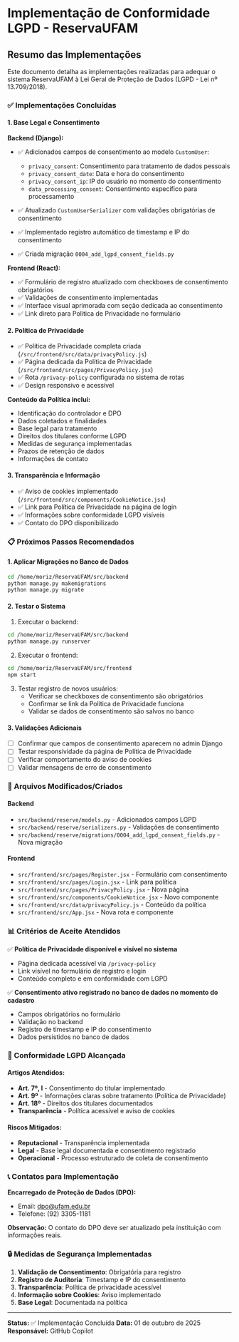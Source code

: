 # Implementação de Conformidade LGPD - ReservaUFAM

## Resumo das Implementações

Este documento detalha as implementações realizadas para adequar o sistema ReservaUFAM à Lei Geral de Proteção de Dados (LGPD - Lei nº 13.709/2018).

### ✅ Implementações Concluídas

#### 1. Base Legal e Consentimento

**Backend (Django):**
- ✅ Adicionados campos de consentimento ao modelo `CustomUser`:
  - `privacy_consent`: Consentimento para tratamento de dados pessoais
  - `privacy_consent_date`: Data e hora do consentimento
  - `privacy_consent_ip`: IP do usuário no momento do consentimento
  - `data_processing_consent`: Consentimento específico para processamento

- ✅ Atualizado `CustomUserSerializer` com validações obrigatórias de consentimento
- ✅ Implementado registro automático de timestamp e IP do consentimento
- ✅ Criada migração `0004_add_lgpd_consent_fields.py`

**Frontend (React):**
- ✅ Formulário de registro atualizado com checkboxes de consentimento obrigatórios
- ✅ Validações de consentimento implementadas
- ✅ Interface visual aprimorada com seção dedicada ao consentimento
- ✅ Link direto para Política de Privacidade no formulário

#### 2. Política de Privacidade

- ✅ Política de Privacidade completa criada (`/src/frontend/src/data/privacyPolicy.js`)
- ✅ Página dedicada da Política de Privacidade (`/src/frontend/src/pages/PrivacyPolicy.jsx`)
- ✅ Rota `/privacy-policy` configurada no sistema de rotas
- ✅ Design responsivo e acessível

**Conteúdo da Política inclui:**
- Identificação do controlador e DPO
- Dados coletados e finalidades
- Base legal para tratamento
- Direitos dos titulares conforme LGPD
- Medidas de segurança implementadas
- Prazos de retenção de dados
- Informações de contato

#### 3. Transparência e Informação

- ✅ Aviso de cookies implementado (`/src/frontend/src/components/CookieNotice.jsx`)
- ✅ Link para Política de Privacidade na página de login
- ✅ Informações sobre conformidade LGPD visíveis
- ✅ Contato do DPO disponibilizado

### 📋 Próximos Passos Recomendados

#### 1. Aplicar Migrações no Banco de Dados
```bash
cd /home/moriz/ReservaUFAM/src/backend
python manage.py makemigrations
python manage.py migrate
```

#### 2. Testar o Sistema
1. Executar o backend:
```bash
cd /home/moriz/ReservaUFAM/src/backend
python manage.py runserver
```

2. Executar o frontend:
```bash
cd /home/moriz/ReservaUFAM/src/frontend
npm start
```

3. Testar registro de novos usuários:
   - Verificar se checkboxes de consentimento são obrigatórios
   - Confirmar se link da Política de Privacidade funciona
   - Validar se dados de consentimento são salvos no banco

#### 3. Validações Adicionais

- [ ] Confirmar que campos de consentimento aparecem no admin Django
- [ ] Testar responsividade da página de Política de Privacidade
- [ ] Verificar comportamento do aviso de cookies
- [ ] Validar mensagens de erro de consentimento

### 🔧 Arquivos Modificados/Criados

#### Backend
- `src/backend/reserve/models.py` - Adicionados campos LGPD
- `src/backend/reserve/serializers.py` - Validações de consentimento
- `src/backend/reserve/migrations/0004_add_lgpd_consent_fields.py` - Nova migração

#### Frontend
- `src/frontend/src/pages/Register.jsx` - Formulário com consentimento
- `src/frontend/src/pages/Login.jsx` - Link para política
- `src/frontend/src/pages/PrivacyPolicy.jsx` - Nova página
- `src/frontend/src/components/CookieNotice.jsx` - Novo componente
- `src/frontend/src/data/privacyPolicy.js` - Conteúdo da política
- `src/frontend/src/App.jsx` - Nova rota e componente

### 📊 Critérios de Aceite Atendidos

✅ **Política de Privacidade disponível e visível no sistema**
- Página dedicada acessível via `/privacy-policy`
- Link visível no formulário de registro e login
- Conteúdo completo e em conformidade com LGPD

✅ **Consentimento ativo registrado no banco de dados no momento do cadastro**
- Campos obrigatórios no formulário
- Validação no backend
- Registro de timestamp e IP do consentimento
- Dados persistidos no banco de dados

### 🎯 Conformidade LGPD Alcançada

#### Artigos Atendidos:
- **Art. 7º, I** - Consentimento do titular implementado
- **Art. 9º** - Informações claras sobre tratamento (Política de Privacidade)
- **Art. 18º** - Direitos dos titulares documentados
- **Transparência** - Política acessível e aviso de cookies

#### Riscos Mitigados:
- **Reputacional** - Transparência implementada
- **Legal** - Base legal documentada e consentimento registrado
- **Operacional** - Processo estruturado de coleta de consentimento

### 📞 Contatos para Implementação

**Encarregado de Proteção de Dados (DPO):**
- Email: dpo@ufam.edu.br
- Telefone: (92) 3305-1181

**Observação:** O contato do DPO deve ser atualizado pela instituição com informações reais.

### 🔒 Medidas de Segurança Implementadas

1. **Validação de Consentimento**: Obrigatória para registro
2. **Registro de Auditoria**: Timestamp e IP do consentimento
3. **Transparência**: Política de privacidade acessível
4. **Informação sobre Cookies**: Aviso implementado
5. **Base Legal**: Documentada na política

---

**Status:** ✅ Implementação Concluída
**Data:** 01 de outubro de 2025
**Responsável:** GitHub Copilot